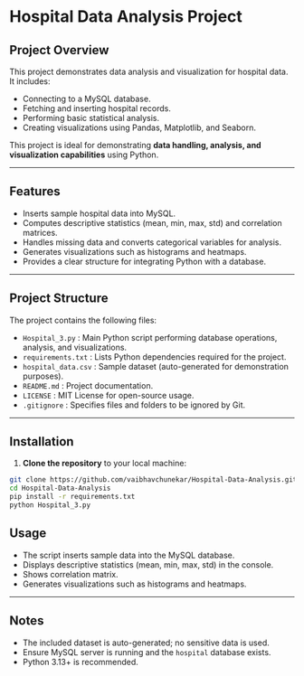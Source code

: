 # Hospital Data Analysis Project

## Project Overview
This project demonstrates data analysis and visualization for hospital data. It includes:
- Connecting to a MySQL database.
- Fetching and inserting hospital records.
- Performing basic statistical analysis.
- Creating visualizations using Pandas, Matplotlib, and Seaborn.

This project is ideal for demonstrating **data handling, analysis, and visualization capabilities** using Python.

---

## Features
- Inserts sample hospital data into MySQL.
- Computes descriptive statistics (mean, min, max, std) and correlation matrices.
- Handles missing data and converts categorical variables for analysis.
- Generates visualizations such as histograms and heatmaps.
- Provides a clear structure for integrating Python with a database.

---

## Project Structure
The project contains the following files:

- `Hospital_3.py` : Main Python script performing database operations, analysis, and visualizations.
- `requirements.txt` : Lists Python dependencies required for the project.
- `hospital_data.csv` : Sample dataset (auto-generated for demonstration purposes).
- `README.md` : Project documentation.
- `LICENSE` : MIT License for open-source usage.
- `.gitignore` : Specifies files and folders to be ignored by Git.

---

## Installation
1. **Clone the repository** to your local machine:

```bash
git clone https://github.com/vaibhavchunekar/Hospital-Data-Analysis.git
cd Hospital-Data-Analysis
pip install -r requirements.txt
python Hospital_3.py

```

## Usage

- The script inserts sample data into the MySQL database.
- Displays descriptive statistics (mean, min, max, std) in the console.
- Shows correlation matrix.
- Generates visualizations such as histograms and heatmaps.

---

## Notes

- The included dataset is auto-generated; no sensitive data is used.
- Ensure MySQL server is running and the `hospital` database exists.
- Python 3.13+ is recommended.
